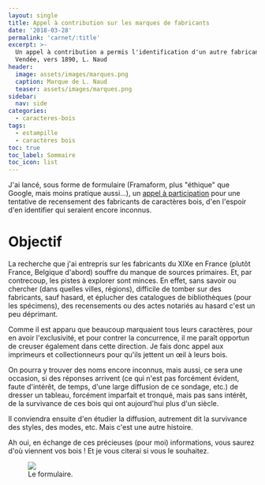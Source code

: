 ```yaml
---
layout: single
title: Appel à contribution sur les marques de fabricants
date: '2018-03-28'
permalink: 'carnet/:title'
excerpt: >-
  Un appel à contribution a permis l'identification d'un autre fabricant en
  Vendée, vers 1890, L. Naud
header:
  image: assets/images/marques.png
  caption: Marque de L. Naud
  teaser: assets/images/marques.png
sidebar:
  nav: side
categories:
  - caracteres-bois
tags:
  - estampille
  - caractères bois
toc: true
toc_label: Sommaire
toc_icon: list
---
```


J'ai lancé, sous forme de formulaire (Framaform, plus "éthique" que Google, mais moins pratique aussi...), un [appel à participation](https://framaforms.org/recensement-des-caracteres-en-bois-estampilles-francais-ou-frontaliers-1520861119) pour une tentative de recensement des fabricants de caractères bois, d'en l'espoir d'en identifier qui seraient encore inconnus.

# Objectif

La recherche que j'ai entrepris sur les fabricants du XIXe en France (plutôt France, Belgique d'abord) souffre du manque de sources primaires. Et, par contrecoup, les pistes à explorer sont minces. En effet, sans savoir ou chercher (dans quelles villes, régions), difficile de tomber sur des fabricants, sauf hasard, et éplucher des catalogues de bibliothèques (pour les spécimens), des recensements ou des actes notariés au hasard c'est un peu déprimant.

Comme il est apparu que beaucoup marquaient tous leurs caractères, pour en avoir l'exclusivité, et pour contrer la concurrence, il me paraît opportun de creuser également dans cette direction. Je fais donc appel aux imprimeurs et collectionneurs pour qu'ils jettent un œil à leurs bois.

On pourra y trouver des noms encore inconnus, mais aussi, ce sera une occasion, si des réponses arrivent (ce qui n'est pas forcément évident, faute d'intérêt, de temps, d'une large diffusion de ce sondage, etc.) de dresser un tableau, forcément imparfait et tronqué, mais pas sans intérêt, de la survivance de ces bois qui ont aujourd'hui plus d'un siècle.

Il conviendra ensuite d'en étudier la diffusion, autrement dit la survivance des styles, des modes, etc. Mais c'est une autre histoire.

Ah oui, en échange de ces précieuses (pour moi) informations, vous saurez d'où viennent vos bois ! Et je vous citerai si vous le souhaitez.

<figure>
  <a href="{{ site.baseurl }}/assets/images/formulaire.png">
  <img src="{{ site.baseurl }}/assets/images/formulaire.png">
</a>
  <figcaption>Le formulaire.</figcaption>
</figure>
